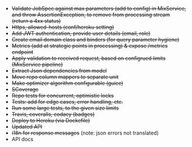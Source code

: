 *  ~~Validate JobSpec against max parameters (add to config) in MixService, and throw 
AssertionException, to remove from processing stream (return a 4xx status)~~
*  ~~Https, allowed-hosts (conf/heroku setting)~~
*  ~~Add JWT authentication, provide user details (email, role)~~
*  ~~Create email domain class and binders (for query parameter hygiene)~~
*  ~~Metrics (add at strategic points in processing) & expose /metrics endpoint~~
*  ~~Apply validation to received request, based on configrued limits (MixService pipeline)~~
*  ~~Extract Json dependencies from model~~
*  ~~Move repo column mappers to separate unit~~
*  ~~Make optimizer algorithm configurable (guice)~~
*  ~~SCoverage~~
*  ~~Repo tests for concurrent, optimistic locks~~
*  ~~Tests: add for edge cases, error handling, etc.~~
*  ~~Run some large tests, to the given size limits~~
*  ~~Travis, coveralls, codacy (badges)~~
*  ~~Deploy to Heroku (via Dockefile)~~
*  ~~Updated API~~
*  ~~i18n for response messages~~ (note: json errors not translated)
*  API docs
